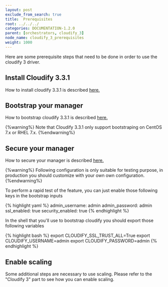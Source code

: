 ```yaml
---
layout: post
exclude_from_search: true
title:  Prerequisites
root: ../../../
categories: DOCUMENTATION-1.2.0
parent: [orchestrators, cloudify_3]
node_name: cloudify_3_prerequisites
weight: 1000
---
```


Here are some prerequisite steps that need to be done in order to use the cloudify 3 driver.

## Install Cloudify 3.3.1 ##

How to install cloudify 3.3.1 is described [here.](http://docs.getcloudify.org/3.3.1/intro/what-is-cloudify/)

## Bootstrap your manager ##

How to bootstrap cloudify 3.3.1 is described [here.](http://docs.getcloudify.org/3.3.1/manager/bootstrapping/)

{%warning%}
Note that Cloudify 3.3.1 only support bootstraping on CentOS 7.x or RHEL 7.x.
{%endwarning%}

## Secure your manager ##

How to secure your manager is described [here.](http://docs.getcloudify.org/3.3.1/manager/security/)

{%warning%}
Following configuration is only suitable for testing purpose, in production you should customize with your own own configuration.
{%endwarning%}

To perform a rapid test of the feature, you can just enable those following keys in the bootstrap inputs

{% highlight yaml %}
admin_username: admin
admin_password: admin
ssl_enabled: true
security_enabled: true
{% endhighlight %}

In the shell that you'll use to bootstrap cloudify you should export those following variables

{% highlight bash %}
export CLOUDIFY_SSL_TRUST_ALL=True
export CLOUDIFY_USERNAME=admin
export CLOUDIFY_PASSWORD=admin
{% endhighlight %}

## Enable scaling ##

Some additional steps are necessary to use scaling. Please refer to the "Cloudify 3" part to see how you can enable scaling.

